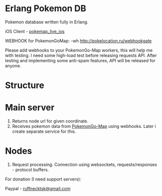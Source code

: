 # Erlang Pokemon DB

Pokemon database written fully in Erlang.

iOS Client - [pokemap_live_ios](https://github.com/ruffnecktsk/pokemap_live_ios)

WEBHOOK for PokemonGoMap:
-wh http://pokelocation.ru/webhookgate

Please add webhooks to your PokemonGo-Map workers, this will help me with testing. I need some high-load test before releasing requests API. After testing and implementing some anti-spam features, API will be released for anyone.

# Structure
# Main server
1. Returns node url for given coordinate.
2. Receives pokemon data from [PokemonGo-Map](https://github.com/AHAAAAAAA/PokemonGo-Map) using webhooks. Later i create separate service for this.

# Nodes
1. Request processing. Connection using websockets, requests/responses - protocol buffers.

For donation (I need support servers):

Paypal - ruffnecktsk@gmail.com



